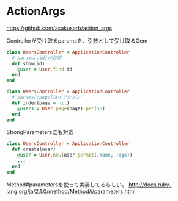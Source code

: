 # ActionArgs

https://github.com/asakusarb/action_args

Controllerが受け取るparamsを、引数として受け取るGem

```ruby
class UsersController < ApplicationController
  # params[:id]が必須
  def show(id)
    @user = User.find id
  end
end
```

```ruby
class UsersController < ApplicationController
  # params[:page]はオプション
  def index(page = nil)
    @users = User.page(page).per(50)
  end
end
```

StrongParametersにも対応
```ruby
class UsersController < ApplicationController
  def create(user)
    @user = User.new(user.permit(:name, :age))
    ...
  end
end
```

Method#parametersを使って実装してるらしい。
http://docs.ruby-lang.org/ja/2.1.0/method/Method/i/parameters.html



